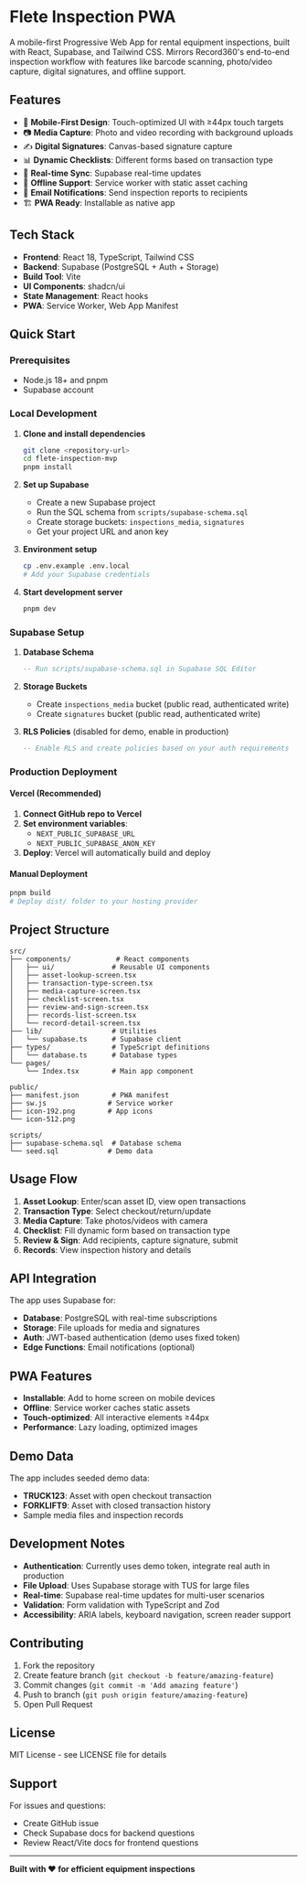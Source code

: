 
# Flete Inspection PWA

A mobile-first Progressive Web App for rental equipment inspections, built with React, Supabase, and Tailwind CSS. Mirrors Record360's end-to-end inspection workflow with features like barcode scanning, photo/video capture, digital signatures, and offline support.

## Features

- 📱 **Mobile-First Design**: Touch-optimized UI with ≥44px touch targets
- 📷 **Media Capture**: Photo and video recording with background uploads
- ✍️ **Digital Signatures**: Canvas-based signature capture
- 📊 **Dynamic Checklists**: Different forms based on transaction type
- 🔄 **Real-time Sync**: Supabase real-time updates
- 📴 **Offline Support**: Service worker with static asset caching
- 📧 **Email Notifications**: Send inspection reports to recipients
- 🏗️ **PWA Ready**: Installable as native app

## Tech Stack

- **Frontend**: React 18, TypeScript, Tailwind CSS
- **Backend**: Supabase (PostgreSQL + Auth + Storage)
- **Build Tool**: Vite
- **UI Components**: shadcn/ui
- **State Management**: React hooks
- **PWA**: Service Worker, Web App Manifest

## Quick Start

### Prerequisites

- Node.js 18+ and pnpm
- Supabase account

### Local Development

1. **Clone and install dependencies**
   ```bash
   git clone <repository-url>
   cd flete-inspection-mvp
   pnpm install
   ```

2. **Set up Supabase**
   - Create a new Supabase project
   - Run the SQL schema from `scripts/supabase-schema.sql`
   - Create storage buckets: `inspections_media`, `signatures`
   - Get your project URL and anon key

3. **Environment setup**
   ```bash
   cp .env.example .env.local
   # Add your Supabase credentials
   ```

4. **Start development server**
   ```bash
   pnpm dev
   ```

### Supabase Setup

1. **Database Schema**
   ```sql
   -- Run scripts/supabase-schema.sql in Supabase SQL Editor
   ```

2. **Storage Buckets**
   - Create `inspections_media` bucket (public read, authenticated write)
   - Create `signatures` bucket (public read, authenticated write)

3. **RLS Policies** (disabled for demo, enable in production)
   ```sql
   -- Enable RLS and create policies based on your auth requirements
   ```

### Production Deployment

#### Vercel (Recommended)

1. **Connect GitHub repo to Vercel**
2. **Set environment variables**:
   - `NEXT_PUBLIC_SUPABASE_URL`
   - `NEXT_PUBLIC_SUPABASE_ANON_KEY`
3. **Deploy**: Vercel will automatically build and deploy

#### Manual Deployment

```bash
pnpm build
# Deploy dist/ folder to your hosting provider
```

## Project Structure

```
src/
├── components/           # React components
│   ├── ui/              # Reusable UI components
│   ├── asset-lookup-screen.tsx
│   ├── transaction-type-screen.tsx
│   ├── media-capture-screen.tsx
│   ├── checklist-screen.tsx
│   ├── review-and-sign-screen.tsx
│   ├── records-list-screen.tsx
│   └── record-detail-screen.tsx
├── lib/                 # Utilities
│   └── supabase.ts      # Supabase client
├── types/               # TypeScript definitions
│   └── database.ts      # Database types
└── pages/
    └── Index.tsx        # Main app component

public/
├── manifest.json        # PWA manifest
├── sw.js               # Service worker
├── icon-192.png        # App icons
└── icon-512.png

scripts/
├── supabase-schema.sql  # Database schema
└── seed.sql            # Demo data
```

## Usage Flow

1. **Asset Lookup**: Enter/scan asset ID, view open transactions
2. **Transaction Type**: Select checkout/return/update
3. **Media Capture**: Take photos/videos with camera
4. **Checklist**: Fill dynamic form based on transaction type
5. **Review & Sign**: Add recipients, capture signature, submit
6. **Records**: View inspection history and details

## API Integration

The app uses Supabase for:
- **Database**: PostgreSQL with real-time subscriptions
- **Storage**: File uploads for media and signatures
- **Auth**: JWT-based authentication (demo uses fixed token)
- **Edge Functions**: Email notifications (optional)

## PWA Features

- **Installable**: Add to home screen on mobile devices
- **Offline**: Service worker caches static assets
- **Touch-optimized**: All interactive elements ≥44px
- **Performance**: Lazy loading, optimized images

## Demo Data

The app includes seeded demo data:
- **TRUCK123**: Asset with open checkout transaction
- **FORKLIFT9**: Asset with closed transaction history
- Sample media files and inspection records

## Development Notes

- **Authentication**: Currently uses demo token, integrate real auth in production
- **File Upload**: Uses Supabase storage with TUS for large files
- **Real-time**: Supabase real-time updates for multi-user scenarios
- **Validation**: Form validation with TypeScript and Zod
- **Accessibility**: ARIA labels, keyboard navigation, screen reader support

## Contributing

1. Fork the repository
2. Create feature branch (`git checkout -b feature/amazing-feature`)
3. Commit changes (`git commit -m 'Add amazing feature'`)
4. Push to branch (`git push origin feature/amazing-feature`)
5. Open Pull Request

## License

MIT License - see LICENSE file for details

## Support

For issues and questions:
- Create GitHub issue
- Check Supabase docs for backend questions
- Review React/Vite docs for frontend questions

---

**Built with ❤️ for efficient equipment inspections**
